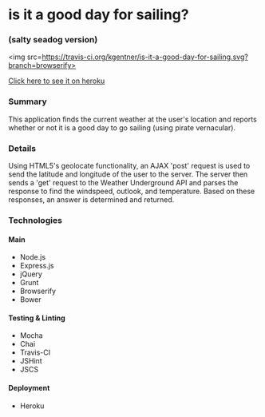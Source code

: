 # is it a good day for sailing?

### (salty seadog version)

<img src=https://travis-ci.org/kgentner/is-it-a-good-day-for-sailing.svg?branch=browserify></img>

<a href="https://isitagooddayforsailing.herokuapp.com/">Click here to see it on heroku</a>

### Summary
This application finds the current weather at the user's location and reports whether or not it is a good day to go sailing (using pirate vernacular).

### Details
Using HTML5's geolocate functionality, an AJAX 'post' request is used to send the latitude and longitude of the user to the server.
The server then sends a 'get' request to the Weather Underground API and parses the response to find the windspeed, outlook, and temperature.
Based on these responses, an answer is determined and returned.

### Technologies

#### Main
* Node.js
* Express.js
* jQuery
* Grunt
* Browserify
* Bower

#### Testing & Linting
* Mocha
* Chai
* Travis-CI
* JSHint
* JSCS

#### Deployment
* Heroku
